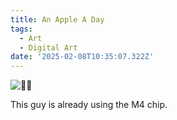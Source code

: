 ```yaml
---
title: An Apple A Day
tags:
  - Art
  - Digital Art
date: '2025-02-08T10:35:07.322Z'
---
```


![🍎🐛](http://res.cloudinary.com/cpadilla/image/upload/v1738293743/chrisdpadilla/blog/art/eb0gzhhiztvajevvmxkg.jpg)

This guy is already using the M4 chip.
